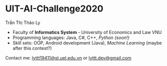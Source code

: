 # UIT-AI-Challenge2020

Trần Thị Thảo Ly
 
 - Faculty of **Informatics System** - University of Economics and Law VNU
 - Programming languages: Java, C#, C++, *Python* *(soon!)*
 - Skill sets: OOP, Android development (Java), *Machine Learning*
   (maybe after this contest?)

Contact me: 
lyttt19411@st.uel.edu.vn
or
lyttt.dev@gmail.com
